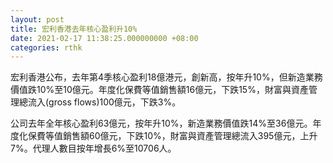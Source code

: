 ```yaml
---
layout: post
title: 宏利香港去年核心盈利升10%
date: 2021-02-17 11:38:25.000000000 +08:00
categories: rthk
---
```


宏利香港公布，去年第4季核心盈利18億港元，創新高，按年升10%，但新造業務價值跌10%至10億元。年度化保費等值銷售額16億元，下跌15%，財富與資產管理總流入(gross flows)100億元，下跌3%。

公司去年全年核心盈利63億元，按年升10%，新造業務價值跌14%至36億元。年度化保費等值銷售額60億元，下跌10%，財富與資產管理總流入395億元，上升7%。代理人數目按年增長6%至10706人。
